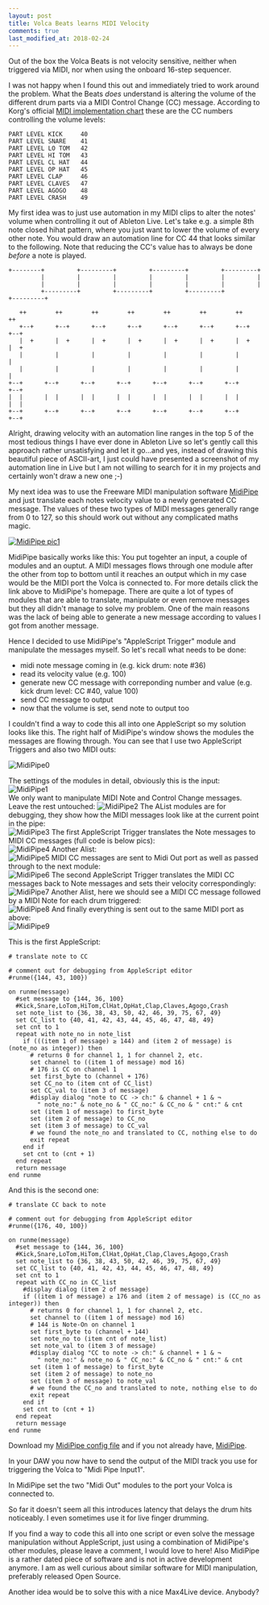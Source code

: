 ```yaml
---
layout: post
title: Volca Beats learns MIDI Velocity
comments: true
last_modified_at: 2018-02-24
---
```


Out of the box the Volca Beats is not velocity sensitive, neither when triggered via MIDI, nor when using the onboard 16-step sequencer. 

I was not happy when I found this out and immediately tried to work around the problem. What the Beats _does_ understand is altering the volume of the different drum parts via a MIDI Control Change (CC) message. According to Korg&#39;s official [MIDI implementation chart](http://i.korg.com/uploads/Support/USA_volcabeats_MIDI_Chart_E.pdf) these are the CC numbers controlling the volume levels:

~~~ applescript
PART LEVEL KICK     40
PART LEVEL SNARE    41
PART LEVEL LO TOM   42
PART LEVEL HI TOM   43
PART LEVEL CL HAT   44
PART LEVEL OP HAT   45
PART LEVEL CLAP     46
PART LEVEL CLAVES   47
PART LEVEL AGOGO    48
PART LEVEL CRASH    49
~~~

My first idea was to just use automation in my MIDI clips to alter the notes&#39; volume when controlling it out of Ableton Live. Let&#39;s take e.g. a simple 8th note closed hihat pattern, where you just want to lower the volume of every other note. You would draw an automation line for CC 44 that looks similar to the following. Note that reducing the CC's value has to always be done _before_ a note is played.

~~~
+--------+         +---------+         +---------+         +---------+
         |         |         |         |         |         |         |
         |         |         |         |         |         |         |
         +---------+         +---------+         +---------+         +---------+
                                                                             
   ++        ++        ++        ++        ++        ++        ++        ++
   +--+      +--+      +--+      +--+      +--+      +--+      +--+      +--+
   |  +      |  +      |  +      |  +      |  +      |  +      |  +      |  +
   |         |         |         |         |         |         |         |
   |         |         |         |         |         |         |         |
+--+      +--+      +--+      +--+      +--+      +--+      +--+      +--+
|  |      |  |      |  |      |  |      |  |      |  |      |  |      |  |
+--+      +--+      +--+      +--+      +--+      +--+      +--+      +--+
~~~

Alright, drawing velocity with an automation line ranges in the top 5 of the most tedious things I have ever done in Ableton Live so let's gently call this approach rather unsatisfying and let it go...and yes, instead of drawing this beautiful piece of ASCII-art, I just could have presented a screenshot of my automation line in Live but I am not willing to search for it in my projects and certainly won't draw a new one ;-)

My next idea was to use the Freeware MIDI manipulation software [MidiPipe](http://www.subtlesoft.square7.net/MidiPipe.html) and just translate each notes velocity value to a newly generated CC message. The values of these two types of MIDI messages generally range from 0 to 127, so this should work out without any complicated maths magic.

[![MidiPipe pic1](http://www.subtlesoft.square7.net/MidiPipe_files/shapeimage_1.png)](http://www.subtlesoft.square7.net)

MidiPipe basically works like this: You put togehter an input, a couple of modules and an ouptut. A MIDI messages flows through one module after the other from top to bottom until it reaches an output which in my case would be the MIDI port the Volca is connected to. For more details click the link above to MidiPipe's homepage. There are quite a lot of types of modules that are able to translate, manipulate or even remove messages but they all didn't manage to solve my problem. One of the main reasons was the lack of being able to generate a new message according to values I got from another message.

Hence I decided to use MidiPipe's "AppleScript Trigger" module and manipulate the messages myself. So let's recall what needs to be done:

  * midi note message coming in (e.g. kick drum: note #36)
  * read its velocity value (e.g. 100)
  * generate new CC message with correponding number and value (e.g. kick drum level: CC #40, value 100)
  * send CC message to output
  * now that the volume is set, send note to output too

I couldn't find a way to code this all into one AppleScript so my solution looks like this. The right half of MidiPipe's window shows the modules the messages are flowing through. You can see that I use two AppleScript Triggers and also two MIDI outs:

![MidiPipe0 ](/images/2017-8-29_volca-beats-velocity/MidiPipe0.png)

The settings of the modules in detail, obviously this is the input:<br>
![MidiPipe1 ](/images/2017-8-29_volca-beats-velocity/MidiPipe1.png)<br>
We only want to manipulate MIDI Note and Control Change messages. Leave the rest untouched:
![MidiPipe2 ](/images/2017-8-29_volca-beats-velocity/MidiPipe2.png)
The AList modules are for debugging, they show how the MIDI messages look like at the current point in the pipe:<br>
![MidiPipe3 ](/images/2017-8-29_volca-beats-velocity/MidiPipe3.png)
The first AppleScript Trigger translates the Note messages to MIDI CC messages (full code is below pics):<br>
![MidiPipe4 ](/images/2017-8-29_volca-beats-velocity/MidiPipe4.png)
Another Alist:<br>
![MidiPipe5 ](/images/2017-8-29_volca-beats-velocity/MidiPipe5.png)
MIDI CC messages are sent to Midi Out port as well as passed through to the next module:<br>
![MidiPipe6 ](/images/2017-8-29_volca-beats-velocity/MidiPipe6.png)
The second AppleScript Trigger translates the MIDI CC messages back to Note messages and sets their velocity correspondingly:<br>
![MidiPipe7 ](/images/2017-8-29_volca-beats-velocity/MidiPipe7.png)
Another Alist, here we should see a MIDI CC message followed by a MIDI Note for each drum triggered:<br>
![MidiPipe8 ](/images/2017-8-29_volca-beats-velocity/MidiPipe8.png)
And finally everything is sent out to the same MIDI port as above:<br>
![MidiPipe9 ](/images/2017-8-29_volca-beats-velocity/MidiPipe9.png)

This is the first AppleScript:

~~~ applescript
# translate note to CC

# comment out for debugging from AppleScript editor
#runme({144, 43, 100})

on runme(message)
  #set message to {144, 36, 100}
  #Kick,Snare,LoTom,HiTom,ClHat,OpHat,Clap,Claves,Agogo,Crash
  set note_list to {36, 38, 43, 50, 42, 46, 39, 75, 67, 49}
  set CC_list to {40, 41, 42, 43, 44, 45, 46, 47, 48, 49}
  set cnt to 1
  repeat with note_no in note_list
    if (((item 1 of message) ≥ 144) and (item 2 of message) is (note_no as integer)) then
      # returns 0 for channel 1, 1 for channel 2, etc.
      set channel to ((item 1 of message) mod 16)
      # 176 is CC on channel 1  
      set first_byte to (channel + 176)
      set CC_no to (item cnt of CC_list)
      set CC_val to (item 3 of message)
      #display dialog "note to CC -> ch:" & channel + 1 & ¬
        " note_no:" & note_no & " CC_no:" & CC_no & " cnt:" & cnt
      set (item 1 of message) to first_byte
      set (item 2 of message) to CC_no
      set (item 3 of message) to CC_val
      # we found the note_no and translated to CC, nothing else to do
      exit repeat
    end if
    set cnt to (cnt + 1)
  end repeat
  return message
end runme
~~~

And this is the second one:

~~~ applescript
# translate CC back to note

# comment out for debugging from AppleScript editor
#runme({176, 40, 100})

on runme(message)
  #set message to {144, 36, 100}
  #Kick,Snare,LoTom,HiTom,ClHat,OpHat,Clap,Claves,Agogo,Crash
  set note_list to {36, 38, 43, 50, 42, 46, 39, 75, 67, 49}
  set CC_list to {40, 41, 42, 43, 44, 45, 46, 47, 48, 49}
  set cnt to 1
  repeat with CC_no in CC_list
    #display dialog (item 2 of message)
    if ((item 1 of message) ≥ 176 and (item 2 of message) is (CC_no as integer)) then
      # returns 0 for channel 1, 1 for channel 2, etc.
      set channel to ((item 1 of message) mod 16)
      # 144 is Note-On on channel 1 
      set first_byte to (channel + 144)
      set note_no to (item cnt of note_list)
      set note_val to (item 3 of message)
      #display dialog "CC to note -> ch:" & channel + 1 & ¬
        " note_no:" & note_no & " CC_no:" & CC_no & " cnt:" & cnt
      set (item 1 of message) to first_byte
      set (item 2 of message) to note_no
      set (item 3 of message) to note_val
      # we found the CC_no and translated to note, nothing else to do
      exit repeat
    end if
    set cnt to (cnt + 1)
  end repeat
  return message
end runme
~~~

Download my [MidiPipe config file](https://raw.githubusercontent.com/JOJ0/joj0.github.io/master/images/2017-9-29_volca-beats-velocity/VlcBts_translate_Velocity_to_CC_v4_ESI_P4) and if you not already have, [MidiPipe](http://www.subtlesoft.square7.net).

In your DAW you now have to send the output of the MIDI track you use for triggering the Volca to "Midi Pipe Input1".

In MidiPipe set the two "Midi Out" modules to the port your Volca is connected to. 

So far it doesn't seem all this introduces latency that delays the drum hits noticeably. I even sometimes use it for live finger drumming.

If you find a way to code this all into one script or even solve the message manipulation without AppleScript, just using a combination of MidiPipe's other modules, please leave a comment, I would love to here! Also MidiPipe is a rather dated piece of software and is not in active development anymore. I am as well curious about similar software for MIDI manipulation, preferably released Open Source.

Another idea would be to solve this with a nice Max4Live device. Anybody?

